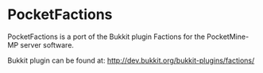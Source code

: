 PocketFactions
==============

PocketFactions is a port of the Bukkit plugin Factions for the PocketMine-MP server software. 

Bukkit plugin can be found at: http://dev.bukkit.org/bukkit-plugins/factions/

